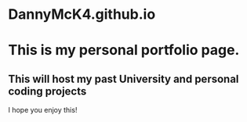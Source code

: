 # DannyMcK4.github.io
# This is my personal portfolio page.
## This will host my past University and personal coding projects
I hope you enjoy this! 
